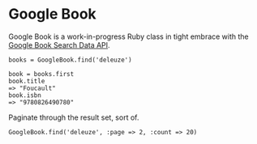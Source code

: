Google Book
===========

Google Book is a work-in-progress Ruby class in tight embrace with the [Google Book Search Data API](http://code.google.com/apis/books/docs/gdata/developers_guide_protocol.html).

    books = GoogleBook.find('deleuze')
    
    book = books.first
    book.title
    => "Foucault"
    book.isbn
    => "9780826490780"

Paginate through the result set, sort of.

    GoogleBook.find('deleuze', :page => 2, :count => 20)
